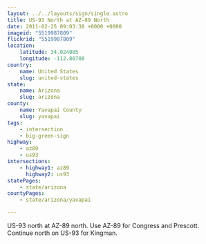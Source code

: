 ```yaml
---
layout: ../../layouts/sign/single.astro
title: US-93 North at AZ-89 North
date: 2011-02-25 09:03:38 +0000 +0000
imageid: "5519987809"
flickrid: "5519987809"
location:
    latitude: 34.024085
    longitude: -112.80708
country:
    name: United States
    slug: united-states
state:
    name: Arizona
    slug: arizona
county:
    name: Yavapai County
    slug: yavapai
tags:
    - intersection
    - big-green-sign
highway:
    - az89
    - us93
intersections:
    - highway1: az89
      highway2: us93
statePages:
    - state/arizona
countyPages:
    - state/arizona/yavapai

---
```

US-93 north at AZ-89 north.  Use AZ-89 for Congress and Prescott.  Continue north on US-93 for Kingman.